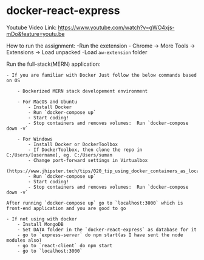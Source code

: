 # docker-react-express
Youtube Video Link: https://www.youtube.com/watch?v=gWO4xjs-mDo&feature=youtu.be

How to run the assignment:
    -Run the exetension
        - Chrome -> More Tools -> Extensions -> Load unpacked
        -Load `aw-extension` folder

Run the full-stack(MERN) application:

    - If you are familiar with Docker Just follow the below commands based on OS

        - Dockerized MERN stack developement environment

        - For MacOS and Ubuntu
            - Install Docker
            - Run `docker-compose up`
            - Start coding!
            - Stop containers and removes volumes:  Run `docker-compose down -v` 

        - For Windows
            - Install Docker or DockerToolbox
            - If DockerToolbox, then clone the repo in C:/Users/[username], eg. C:/Users/suman
            - Change port-forward settings in Virtualbox
            (https://www.jhipster.tech/tips/020_tip_using_docker_containers_as_localhost_on_mac_and_windows.html)
            - Run `docker-compose up`
            - Start coding!
            - Stop containers and removes volumes:  Run `docker-compose down -v`

    After running `docker-compose up` go to `localhost:3000` which is front-end application and you are good to go

    - If not using with docker
        - Install MongoDB
        - Set DATA folder in the `docker-react-express` as database for it
        - go to `express-server` do npm start(as I have sent the node modules also)
        - go to `react-client` do npm start
        - go to `localhost:3000`




